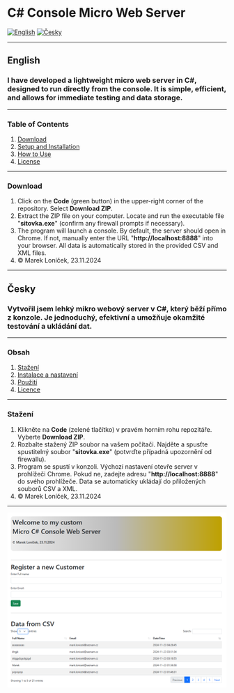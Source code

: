 # C# Console Micro Web Server

[![English](https://img.shields.io/badge/lang-English-blue)](#english)
[![Česky](https://img.shields.io/badge/lang-Česky-red)](#česky)

---

## <a id="english"></a> English

### I have developed a lightweight micro web server in C#, designed to run directly from the console. It is simple, efficient, and allows for immediate testing and data storage.

---

### Table of Contents
1. [Download](#download)
2. [Setup and Installation](#setup-and-installation)
3. [How to Use](#how-to-use)
4. [License](#license)

---

### Download

1. Click on the **Code** (green button) in the upper-right corner of the repository. Select **Download ZIP**.
2. Extract the ZIP file on your computer. Locate and run the executable file "**sitovka.exe**" (confirm any firewall prompts if necessary).
3. The program will launch a console. By default, the server should open in Chrome. If not, manually enter the URL "**http://localhost:8888**" into your browser. All data is automatically stored in the provided CSV and XML files.
4. &copy; Marek Loníček, 23.11.2024


---

## <a id="česky"></a> Česky

### Vytvořil jsem lehký mikro webový server v C#, který běží přímo z konzole. Je jednoduchý, efektivní a umožňuje okamžité testování a ukládání dat.

---

### Obsah
1. [Stažení](#stažení)
2. [Instalace a nastavení](#instalace-a-nastavení)
3. [Použití](#použití)
4. [Licence](#licence)

---

### Stažení

1. Klikněte na **Code** (zelené tlačítko) v pravém horním rohu repozitáře. Vyberte **Download ZIP**.
2. Rozbalte stažený ZIP soubor na vašem počítači. Najděte a spusťte spustitelný soubor "**sitovka.exe**" (potvrďte případná upozornění od firewallu).
3. Program se spustí v konzoli. Výchozí nastavení otevře server v prohlížeči Chrome. Pokud ne, zadejte adresu "**http://localhost:8888**" do svého prohlížeče. Data se automaticky ukládají do přiložených souborů CSV a XML.
4. &copy; Marek Loníček, 23.11.2024


---

![Screenshot](sitovka.png)



